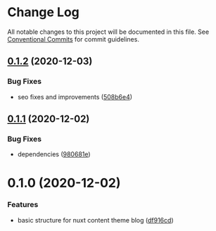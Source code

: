 # Change Log

All notable changes to this project will be documented in this file.
See [Conventional Commits](https://conventionalcommits.org) for commit guidelines.

## [0.1.2](https://github.com/jsilva-pt/nuxt-content-theme-blog/compare/@jsilva-pt/nuxt-content-theme-blog@0.1.1...@jsilva-pt/nuxt-content-theme-blog@0.1.2) (2020-12-03)


### Bug Fixes

* seo fixes and improvements ([508b6e4](https://github.com/jsilva-pt/nuxt-content-theme-blog/commit/508b6e46a49a5ae655991161325bef3ad9ea935d))





## [0.1.1](https://github.com/jsilva-pt/nuxt-content-theme-blog/compare/@jsilva-pt/nuxt-content-theme-blog@0.1.0...@jsilva-pt/nuxt-content-theme-blog@0.1.1) (2020-12-02)


### Bug Fixes

* dependencies ([980681e](https://github.com/jsilva-pt/nuxt-content-theme-blog/commit/980681eb7c5489642ba3008d22f0efa0cf712f30))





# 0.1.0 (2020-12-02)


### Features

* basic structure for nuxt content theme blog ([df916cd](https://github.com/jsilva-pt/nuxt-content-theme-blog/commit/df916cde7cd5d404a64ae572b366f72daf22e873))
